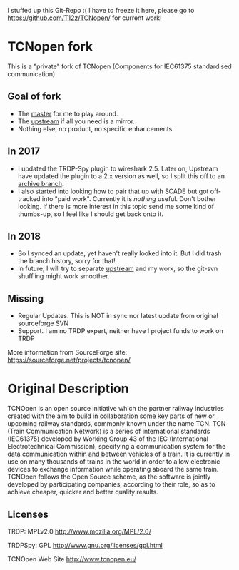 I stuffed up this Git-Repo :( I have to freeze it here, please go to https://github.com/T12z/TCNopen/ for current work!

# TCNopen fork
This is a "private" fork of TCNopen (Components for IEC61375 standardised communication)

## Goal of fork
 - The [master](https://github.com/T12z/TCNopen/tree/master) for me to play around.
 - The [upstream](https://github.com/T12z/TCNopen/tree/upstream) if all you need is a mirror.
 - Nothing else, no product, no specific enhancements.

## In 2017
 - I updated the TRDP-Spy plugin to wireshark 2.5. Later on, Upstream have updated the plugin to a 2.x version as well, so I split this off to an [archive branch](https://github.com/T12z/TCNopen/tree/wireshark2.5). 
 - I also started into looking how to pair that up with SCADE but got off-tracked into "paid work". Currently it is *nothing* useful. Don't bother looking. If there is more interest in this topic send me some kind of thumbs-up, so I feel like I should get back onto it.
 
## In 2018
 - So I synced an update, yet haven't really looked into it. But I did trash the branch history, sorry for that!
 - In future, I will try to separate [upstream](https://github.com/T12z/TCNopen/tree/upstream) and my work, so the git-svn shuffling might work smoother.
 
## Missing
 - Regular Updates. This is NOT in sync nor latest update from original sourceforge SVN
 - Support. I am no TRDP expert, neither have I project funds to work on TRDP

More information from SourceForge site: https://sourceforge.net/projects/tcnopen/

# Original Description

TCNOpen is an open source initiative which the partner railway industries created with the aim to build in collaboration some key parts of new or upcoming railway standards, commonly known under the name TCN.
TCN (Train Communication Network) is a series of international standards (IEC61375) developed by Working Group 43 of the IEC (International Electrotechnical Commission), specifying a communication system for the data communication within and between vehicles of a train. It is currently in use on many thousands of trains in the world in order to allow electronic devices to exchange information while operating aboard the same train.
TCNOpen follows the Open Source scheme, as the software is jointly developed by participating companies, according to their role, so as to achieve cheaper, quicker and better quality results.

## Licenses

TRDP: MPLv2.0 http://www.mozilla.org/MPL/2.0/ 

TRDPSpy: GPL http://www.gnu.org/licenses/gpl.html 

TCNOpen Web Site http://www.tcnopen.eu/
